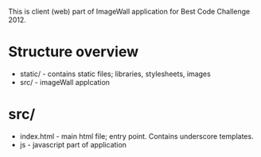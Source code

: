 This is client (web) part of ImageWall application for Best Code Challenge 2012.

# Structure overview
* static/ - contains static files; libraries, stylesheets, images
* src/ - imageWall applcation

# src/
* index.html - main html file; entry point. Contains underscore templates.
* js - javascript part of application
